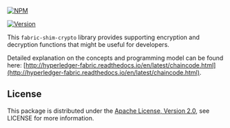 [![NPM](https://nodei.co/npm/fabric-shim-crypto.svg?downloads=true&downloadRank=true&stars=true)](https://nodei.co/npm/fabric-shim-crypto/)


[![Version](https://badge.fury.io/js/fabric-shim-crypto.svg)](http://badge.fury.io/js/fabric-shim-crypto)

This `fabric-shim-crypto` library provides supporting encryption and decryption functions that might be useful for developers.

Detailed explanation on the concepts and programming model can be found here: [http://hyperledger-fabric.readthedocs.io/en/latest/chaincode.html](http://hyperledger-fabric.readthedocs.io/en/latest/chaincode.html).


## License

This package is distributed under the
[Apache License, Version 2.0](http://www.apache.org/licenses/LICENSE-2.0),
see LICENSE for more information.

